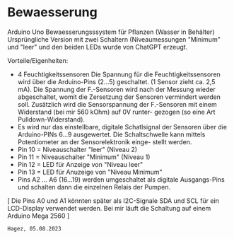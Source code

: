 # Bewaesserung
Arduino Uno Bewaesserungsssystem für Pflanzen (Wasser in Behälter)
Ursprüngliche Version mit zwei Schaltern (Niveaumessungen "Minimum" und "leer" und den beiden LEDs 
wurde von ChatGPT erzeugt.

Vorteile/Eigenheiten:
- 4 Feuchtigkeitssensoren
    Die Spannung für die Feuchtigkeitssensoren wird über die Arduino-Pins (2...5) geschaltet. 
    (1 Sensor zieht ca. 2,5 mA). Die Spannung der F.-Sensoren wird nach der Messung wieder
    abgeschaltet, womit die Zersetzung der Sensoren vermindert werden soll. Zusätzlich wird 
    die Sensorspannung der F.-Sensoren mit einem Widerstand (bei mir 560 kOhm) auf 0V runter-
    gezogen (so eine Art Pulldown-Widerstand).
- Es wird nur das einstellbare, digitale Schatlsignal der Sensoren über die Arduino-PINs 6...9 
    ausgewertet. Die Schaltschwelle kann mittels Potentiometer an der Sensorelektronik einge-
    stellt werden.
- Pin 10 = Niveauschalter "leer" (Niveau 2)
- Pin 11 = Niveauschalter "Minimum" (Niveau 1)
- Pin 12 = LED für Anzeige von "Niveau leer"
- Pin 13 = LED für Anuzeige von "Niveau Minimum"
- Pins A2 ... A6 (16...19) werden umgeschaltet als digitale Ausgangs-Pins und schalten dann
    die einzelnen Relais der Pumpen.

[ 
  Die Pins A0 und A1 könnten später als I2C-Signale SDA und SCL für ein LCD-Display verwendet 
  werden. Bei mir läuft die Schaltung auf einem Arduino Mega 2560 
]

    Hagez, 05.08.2023
